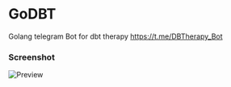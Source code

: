 # GoDBT
Golang telegram Bot for dbt therapy
https://t.me/DBTherapy_Bot 


### Screenshot

![Preview](img/preview.png)

